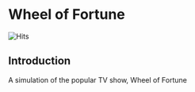 # Wheel of Fortune

![Hits](https://hits.seeyoufarm.com/api/count/incr/badge.svg?url=https%3A%2F%2Fgithub.com%2FPho3nyxX%2Fwheel-of-fortune&count_bg=%2379C83D&title_bg=%23555555&icon=&icon_color=%23E7E7E7&title=Page+Views&edge_flat=false)

## Introduction

A simulation of the popular TV show, Wheel of Fortune